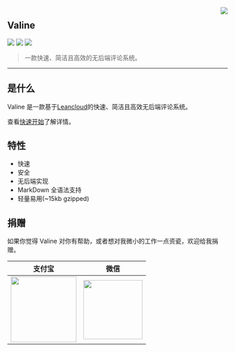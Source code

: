 <img src='./assets/logo.opacity.png' align="right" />

## Valine

[![](https://img.shields.io/github/release/xCss/Valine.svg?style=flat-square)](https://github.com/xCss/Valine/releases) [![](https://img.shields.io/npm/dt/valine.svg?style=flat-square)](https://www.npmjs.com/package/valine) [![](https://img.shields.io/circleci/project/github/xCss/Valine/master.svg?style=flat-square)](https://circleci.com/gh/xCss/Valine) 

> 一款快速、简洁且高效的无后端评论系统。

-------------------------------

## 是什么

Valine 是一款基于[Leancloud](http://leancloud.cn)的快速、简洁且高效无后端评论系统。

查看[快速开始](quickstart.md)了解详情。

## 特性
- 快速
- 安全
- 无后端实现
- MarkDown 全语法支持
- 轻量易用(~15kb gzipped)

## 捐赠

如果你觉得 Valine 对你有帮助，或者想对我微小的工作一点资瓷，欢迎给我捐赠。

| 支付宝 | 微信 | 
| :------: | :------: | 
| <img width="150" src="./assets/alipay.png"> | <img width="135" src="./assets/wechat.png"> |